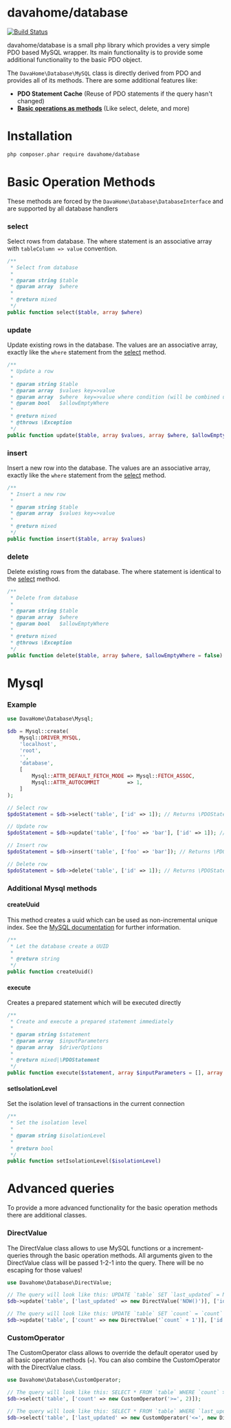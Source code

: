 # davahome/database

[![Build Status](https://travis-ci.org/DavaHome/database.svg?branch=master)](https://travis-ci.org/DavaHome/database)

davahome/database is a small php library which provides a very simple PDO based MySQL wrapper. Its main functionality is to provide some additional functionality to the basic PDO object.

The `DavaHome\Database\MySQL` class is directly derived from PDO and provides all of its methods. There are some additional features like:

- **PDO Statement Cache** (Reuse of PDO statements if the query hasn't changed)
- **[Basic operations as methods](#basic-operation-methods)** (Like select, delete, and more)

# Installation

```bash
php composer.phar require davahome/database
```




# Basic Operation Methods

These methods are forced by the `DavaHome\Database\DatabaseInterface` and are supported by all database handlers

### select

Select rows from database. The where statement is an associative array with `tableColumn => value` convention.

```php
/**
 * Select from database
 *
 * @param string $table
 * @param array  $where
 *
 * @return mixed
 */
public function select($table, array $where)
```


### update

Update existing rows in the database. The values are an associative array, exactly like the `where` statement from the [select](#select) method.

```php
/**
 * Update a row
 *
 * @param string $table
 * @param array  $values key=>value
 * @param array  $where  key=>value where condition (will be combined using AND)
 * @param bool   $allowEmptyWhere
 *
 * @return mixed
 * @throws \Exception
 */
public function update($table, array $values, array $where, $allowEmptyWhere = false)
```


### insert

Insert a new row into the database. The values are an associative array, exactly like the `where` statement from the [select](#select) method.

```php
/**
 * Insert a new row
 *
 * @param string $table
 * @param array  $values key=>value
 *
 * @return mixed
 */
public function insert($table, array $values)
```


### delete

Delete existing rows from the database. The where statement is identical to the [select](#select) method.

```php
/**
 * Delete from database
 *
 * @param string $table
 * @param array  $where
 * @param bool   $allowEmptyWhere
 *
 * @return mixed
 * @throws \Exception
 */
public function delete($table, array $where, $allowEmptyWhere = false)
```




# Mysql

### Example

```php
use DavaHome\Database\Mysql;

$db = Mysql::create(
    Mysql::DRIVER_MYSQL,
    'localhost',
    'root',
    '',
    'database',
    [
        Mysql::ATTR_DEFAULT_FETCH_MODE => Mysql::FETCH_ASSOC,
        Mysql::ATTR_AUTOCOMMIT         => 1,
    ]
);

// Select row
$pdoStatement = $db->select('table', ['id' => 1]); // Returns \PDOStatement

// Update row
$pdoStatement = $db->update('table', ['foo' => 'bar'], ['id' => 1]); // Returns \PDOStatement

// Insert row
$pdoStatement = $db->insert('table', ['foo' => 'bar']); // Returns \PDOStatement

// Delete row
$pdoStatement = $db->delete('table', ['id' => 1]); // Returns \PDOStatement
```

### Additional Mysql methods


#### createUuid

This method creates a uuid which can be used as non-incremental unique index. See the [MySQL documentation](https://dev.mysql.com/doc/refman/5.7/en/miscellaneous-functions.html#function_uuid) for further information.

```php
/**
 * Let the database create a UUID
 *
 * @return string
 */
public function createUuid()
```


#### execute

Creates a prepared statement which will be executed directly

```php
/**
 * Create and execute a prepared statement immediately
 *
 * @param string $statement
 * @param array  $inputParameters
 * @param array  $driverOptions
 *
 * @return mixed|\PDOStatement
 */
public function execute($statement, array $inputParameters = [], array $driverOptions = [])
```


#### setIsolationLevel

Set the isolation level of transactions in the current connection

```php
/**
 * Set the isolation level
 *
 * @param string $isolationLevel
 *
 * @return bool
 */
public function setIsolationLevel($isolationLevel)
```
 


# Advanced queries

To provide a more advanced functionality for the basic operation methods there are additional classes.


### DirectValue

The DirectValue class allows to use MySQL functions or a increment-queries through the basic operation methods.
All arguments given to the DirectValue class will be passed 1-2-1 into the query. There will be no escaping for those values!

```php
use Davahome\Database\DirectValue;

// The query will look like this: UPDATE `table` SET `last_updated` = NOW() WHERE `id` = 1
$db->update('table', ['last_updated' => new DirectValue('NOW()')], ['id' => 1]);

// The query will look like this: UPDATE `table` SET `count` = `count` + 1 WHERE `id` = 1
$db->update('table', ['count' => new DirectValue('`count` + 1')], ['id' => 1]);
```


### CustomOperator

The CustomOperator class allows to override the default operator used by all basic operation methods (`=`). You can also combine the CustomOperator with the DirectValue class.

```php
use Davahome\Database\CustomOperator;

// The query will look like this: SELECT * FROM `table` WHERE `count` >= 2
$db->select('table', ['count' => new CustomOperator('>=', 2)]);

// The query will look like this: SELECT * FROM `table` WHERE `last_updated` <= NOW()
$db->select('table', ['last_updated' => new CustomOperator('<=', new DirectValue('NOW()'))]);
```
